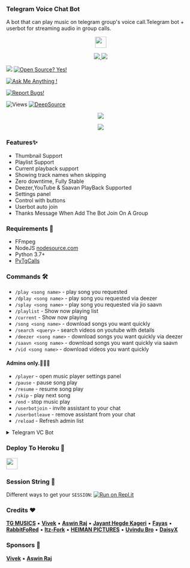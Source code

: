 ### Telegram Voice Chat Bot

A bot that can play music on telegram group's voice call.Telegram bot + userbot for streaming audio in group calls.

<p align="center">
  <a href="https://github.com/TG-Musics/TG-VCBot">
     <img height="30px" src="https://img.shields.io/badge/TG%20Music%20Bot-black?style=for-the-badge&logo=github">
  </a>
</p>

<p align="center">
  <a href="https://github.com/TG-MUSICS/Telegram_Vc_Bot/stargazers">
    <img src="https://img.shields.io/github/stars/TG-MUSICS/Telegram_Vc_Bot?style=social">

  </a>
  
  <a href="https://github.com/TG-MUSICS/Telegram_Vc_Bot/fork">
    <img src="https://img.shields.io/github/forks/TG-MUSICS/Telegram_Vc_Bot?label=Fork&style=social">

  </a>  
</p>

<a href="https://telegram.dog/GroupMusicPlaybot"><img src="https://img.shields.io/badge/Telegram-Bot-blue.svg?logo=telegram"></a>
[![Open Source? Yes!](https://badgen.net/badge/Open%20Source%20%3F/Yes/yellow?icon=github)](https://github.com/TG-Musics/Telegram_VC_BOt)

[![Ask Me Anything !](https://img.shields.io/badge/🤔%20Ask%20me-anything-1abc9c.svg)](https://telegram.dog/musicbotupports)

[![Report Bugs!](https://badgen.net/badge/🐞%20Report%20/Bugs/red)](https://telegram.dog/musicbotupports)

<img src="https://hits.seeyoufarm.com/api/count/incr/badge.svg?url=https://github.com/TG-MUSICS/Telegram_VC_BOT&amp;title=Profile%20Views" alt="Views"> <a href="https://deepsource.io/gh/TG-MUSICS/Telegram_Vc_Bot/?ref=repository-badge"><img src="https://static.deepsource.io/deepsource-badge-light-mini.svg" alt="DeepSource"></a>

<p align="center">
<a href="https://github.com/TG-MUSICS/Telegram_VC_Bot/commits/"> <img src="https://img.shields.io/github/last-commit/TG-MUSICS/TELEGRAM_VC_BOT?color=white&logo=github&logoColor=dark&style=for-the-badge" /></a>
</p>

<p align="center">
  <img src="https://telegra.ph/file/1ab58a2fb73627c961337.jpg">
</p>

### Features✨

- Thumbnail Support
- Playlist Support
- Current playback support
- Showing track names when skipping
- Zero downtime, Fully Stable
- Deezer,YouTube & Saavan PlayBack Supported
- Settings panel
- Control with buttons
- Userbot auto join
- Thanks Message When Add The Bot Join On A Group

<h3>Requirements 📝</h3>

- FFmpeg
- NodeJS [nodesource.com](https://nodesource.com/)
- Python 3.7+
- [PyTgCalls](https://github.com/pytgcalls/pytgcalls)

### Commands 🛠
- `/play <song name>` - play song you requested
- `/dplay <song name>` - play song you requested via deezer
- `/splay <song name>` - play song you requested via jio saavn
- `/playlist` - Show now playing list
- `/current` - Show now playing
- `/song <song name>` - download songs you want quickly
- `/search <query>` - search videos on youtube with details
- `/deezer <song name>` - download songs you want quickly via deezer
- `/saavn <song name>` - download songs you want quickly via saavn
- `/vid <song name>` - download videos you want quickly

#### Admins only.👮🏻‍♂️
- `/player` - open music player settings panel
- `/pause` - pause song play
- `/resume` - resume song play
- `/skip` - play next song
- `/end` - stop music play
- `/userbotjoin` - invite assistant to your chat
- `/userbotleave` - remove assistant from your chat
- `/reload` - Refresh admin list

<details>
  <summary>Telegram VC Bot</summary>

```
Please fork this repository don't import code
Made with Python3
(C) @TG-Musics
Copyright permission under GNU General Public License v3.0
License -> https://github.com/TG-Musics/TG-VCBOT/blob/main/LICENSE
```
</details>

### Deploy To Heroku 📡</h4>

<p align="left">
  <a href="https://heroku.com/deploy?template=https://github.com/TG-Musics/Telegram_Vc_Bot">
     <img height="30px" src="https://img.shields.io/badge/Deploy%20To%20Heroku-blueviolet?style=for-the-badge&logo=heroku">
  </a>

### Session String 📼
Different ways to get your `SESSION`:
[![Run on Repl.it](https://repl.it/badge/github/SpEcHiDe/GenerateStringSession)](https://repl.it/@SpEcHiDe/GenerateStringSession)


### Credits ❤

**[TG MUSICS](https://github.com/TG-Musics)** ▪ **[Vivek](https://github.com/VIVEK-TP)** ▪ **[Aswin Raj](https://github.com/ASWIN-RAJ-TG)** ▪ **[Jayant Hegde Kageri](https://github.com/jayantkageri)** ▪ **[Fayas](https://github.com/FAYASNOUSHAD)** ▪ **[RabbitFoRed](https://github.com/RabbitFored)** ▪ **[Itz-Fork](https://github.com/Itz-fork)** ▪ **[HEIMAN PICTURES](https://github.com/HeimanPictures)** ▪ **[Uvindu Bro](https://github.com/UvinduBro)** ▪ **[DaisyX](https://github.com/TeamDaisyX)**

### Sponsors 🎸

**[Vivek](https://github.com/VIVEK-TP)** ▪ **[Aswin Raj](https://github.com/AsWIN-RAJ-TG)**
